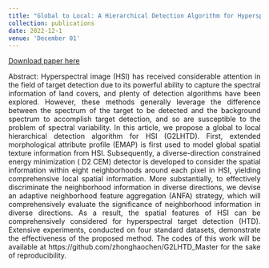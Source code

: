 ```yaml
---
title: "Global to Local: A Hierarchical Detection Algorithm for Hyperspectral Image Target Detection"
collection: publications
date: 2022-12-1
venue: 'December 01'
---
```

[Download paper here](https://ieeexplore.ieee.org/document/9968036)

<div style="text-align: justify;">
Abstract: Hyperspectral image (HSI) has received considerable attention in the field of target detection due to its powerful ability to capture the spectral information of land covers, and plenty of detection algorithms have been explored. However, these methods generally leverage the difference between the spectrum of the target to be detected and the background spectrum to accomplish target detection, and so are susceptible to the problem of spectral variability. In this article, we propose a global to local hierarchical detection algorithm for HSI (G2LHTD). First, extended morphological attribute profile (EMAP) is first used to model global spatial texture information from HSI. Subsequently, a diverse-direction constrained energy minimization ( D2 CEM) detector is developed to consider the spatial information within eight neighborhoods around each pixel in HSI, yielding comprehensive local spatial information. More substantially, to effectively discriminate the neighborhood information in diverse directions, we devise an adaptive neighborhood feature aggregation (ANFA) strategy, which will comprehensively evaluate the significance of neighborhood information in diverse directions. As a result, the spatial features of HSI can be comprehensively considered for hyperspectral target detection (HTD). Extensive experiments, conducted on four standard datasets, demonstrate the effectiveness of the proposed method. The codes of this work will be available at https://github.com/zhonghaochen/G2LHTD_Master for the sake of reproducibility.
</div>
